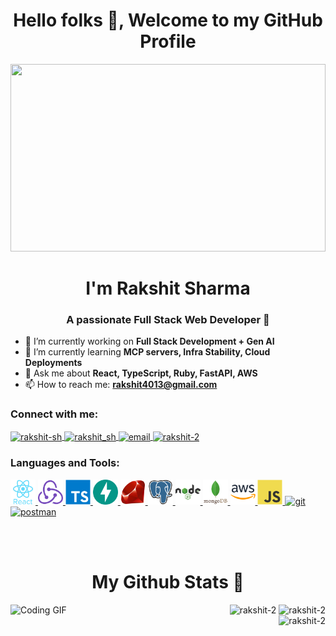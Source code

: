 <h1 align="center">Hello folks 👋, Welcome to my GitHub Profile</h1>
<img src="https://media.giphy.com/media/v1.Y2lkPTc5MGI3NjExdGo1czVseW5wMjF3dmUzeGxlNDc5OWsyNHhwMjZnc2liMm5qcnh0eSZlcD12MV9naWZzX3NlYXJjaCZjdD1n/Ws6T5PN7wHv3cY8xy8/giphy.gif" height="300px" width="100%"/>

<h1 align="center">I'm Rakshit Sharma</h1>
<h3 align="center">A passionate Full Stack Web Developer 🚀</h3>

- 🔭 I’m currently working on **Full Stack Development + Gen AI**
- 🌱 I’m currently learning **MCP servers, Infra Stability, Cloud Deployments**
- 💬 Ask me about **React, TypeScript, Ruby, FastAPI, AWS**
- 📫 How to reach me: **rakshit4013@gmail.com**

<h3 align="left">Connect with me:</h3>
<p align="left">
<a href="https://www.linkedin.com/in/rakshit-sh/" target="blank">
<img align="center" src="https://raw.githubusercontent.com/rahuldkjain/github-profile-readme-generator/master/src/images/icons/Social/linked-in-alt.svg" alt="rakshit-sh" height="30" width="40" />
</a>
<a href="https://x.com/rakshit_sh" target="blank">
<img align="center" src="https://raw.githubusercontent.com/rahuldkjain/github-profile-readme-generator/master/src/images/icons/Social/twitter.svg" alt="rakshit_sh" height="30" width="40" />
</a>
<a href="mailto:rakshit4013@gmail.com" target="blank">
<img align="center" src="https://ssl.gstatic.com/ui/v1/icons/mail/rfr/gmail.ico" alt="email" height="30" width="40" />
</a>
<a href="https://leetcode.com/u/rakshit_sh/" target="blank">
<img align="center" src="https://raw.githubusercontent.com/rahuldkjain/github-profile-readme-generator/master/src/images/icons/Social/leet-code.svg" alt="rakshit-2" height="30" width="40" />
</a>
</p>

<h3 align="left">Languages and Tools:</h3>
<p align="left"> 
<a href="https://reactjs.org/" target="_blank" rel="noreferrer">
<img src="https://raw.githubusercontent.com/devicons/devicon/master/icons/react/react-original-wordmark.svg" alt="react" width="40" height="40"/> 
</a> 
<a href="https://redux.js.org" target="_blank" rel="noreferrer">
<img src="https://raw.githubusercontent.com/devicons/devicon/master/icons/redux/redux-original.svg" alt="redux" width="40" height="40"/> 
</a> 
<a href="https://www.typescriptlang.org/" target="_blank" rel="noreferrer">
<img src="https://raw.githubusercontent.com/devicons/devicon/master/icons/typescript/typescript-original.svg" alt="typescript" width="40" height="40"/> 
</a>
<a href="https://fastapi.tiangolo.com/" target="_blank" rel="noreferrer">
<img src="https://raw.githubusercontent.com/devicons/devicon/master/icons/fastapi/fastapi-original.svg" alt="fastapi" width="40" height="40"/> 
</a>
<a href="https://www.ruby-lang.org/" target="_blank" rel="noreferrer">
<img src="https://raw.githubusercontent.com/devicons/devicon/master/icons/ruby/ruby-original.svg" alt="ruby" width="40" height="40"/> 
</a>
<a href="https://www.postgresql.org/" target="_blank" rel="noreferrer">
<img src="https://raw.githubusercontent.com/devicons/devicon/master/icons/postgresql/postgresql-original.svg" alt="postgresql" width="40" height="40"/> 
</a>
<a href="https://nodejs.org" target="_blank" rel="noreferrer">
<img src="https://raw.githubusercontent.com/devicons/devicon/master/icons/nodejs/nodejs-original-wordmark.svg" alt="nodejs" width="40" height="40"/> 
</a>
<a href="https://www.mongodb.com/" target="_blank" rel="noreferrer">
<img src="https://raw.githubusercontent.com/devicons/devicon/master/icons/mongodb/mongodb-original-wordmark.svg" alt="mongodb" width="40" height="40"/> 
</a>
<a href="https://aws.amazon.com/" target="_blank" rel="noreferrer">
<img src="https://raw.githubusercontent.com/devicons/devicon/master/icons/amazonwebservices/amazonwebservices-original-wordmark.svg" alt="aws" width="40" height="40"/> 
</a>
<a href="https://www.javascript.com/" target="_blank" rel="noreferrer">
<img src="https://raw.githubusercontent.com/devicons/devicon/master/icons/javascript/javascript-original.svg" alt="javascript" width="40" height="40"/> 
</a>
<a href="https://git-scm.com/" target="_blank" rel="noreferrer">
<img src="https://www.vectorlogo.zone/logos/git-scm/git-scm-icon.svg" alt="git" width="40" height="40"/> 
</a>
<a href="https://postman.com" target="_blank" rel="noreferrer">
<img src="https://www.vectorlogo.zone/logos/getpostman/getpostman-icon.svg" alt="postman" width="40" height="40"/> 
</a>
</p>

<br><br>
<h1 align="center">My Github Stats 🚀</h1>
<img align="left" alt="Coding GIF" width="300" src="https://media.giphy.com/media/v1.Y2lkPWVjZjA1ZTQ3Z3htNm1nZTRvc2Z4ZXAxNWMxYTB2YXN5eTU1cmp4bWMxN3UycGk5ZSZlcD12MV9naWZzX3NlYXJjaCZjdD1n/Y0b2MpUTfnrUa3jIM7/giphy.gif" />
<div align="right">
<img src="https://github-readme-stats.vercel.app/api/top-langs?username=rakshit-2&show_icons=true&locale=en&layout=compact" alt="rakshit-2" />
<img src="https://github-readme-stats.vercel.app/api?username=rakshit-2&show_icons=true&locale=en" alt="rakshit-2" />
<img src="https://github-readme-streak-stats.herokuapp.com/?user=rakshit-2&" alt="rakshit-2" />
</div>

<br clear="both"/>
